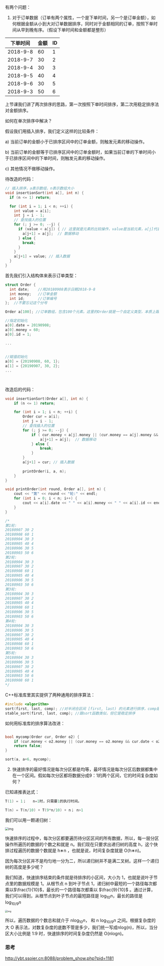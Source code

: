 有两个问题：

1. 对于订单数据（订单有两个属性，一个是下单时间，另一个是订单金额），如何根据金额从小到大对订单数据排序，同时对于金额相同的订单，按照下单时间从早到晚有序。（假设下单时间和金额都是整形）



| 下单时间 | 金额 | ID   |
| -------- | ---- | ---- |
| 2018-9-8 | 60   | 1    |
| 2018-9-7 | 30   | 2    |
| 2018-9-4 | 30   | 3    |
| 2018-9-5 | 40   | 4    |
| 2018-9-6 | 30   | 5    |
| 2018-9-3 | 50   | 6    |

上节课我们讲了两次排序的思路，第一次按照下单时间排序，第二次用稳定排序法对金额排序。

如何在单次排序中解决？



假设我们用插入排序，我们定义这样的比较条件：

a) 当前订单的金额小于已排序区间中的订单金额，则触发元素的移动操作。

b) 当前订单的金额等于已排序区间中的订单金额时，如果当前订单的下单时间小于已排序区间中的下单时间，则触发元素的移动操作。

c) 其他情况不做移动操作。



待改造的代码：

```C++
// 插入排序，a表示数组，n表示数组大小
void insertionSort(int a[], int n) {
  if (n <= 1) return;

  for (int i = 1; i < n; ++i) {
    int value = a[i];
    int j = i - 1;
    // 查找插入的位置
    for (; j >= 0; --j) {
      if (value < a[j]) { // 这里就是元素的比较操作，value是当前元素，a[j]代表已排序区间中的元素
        a[j+1] = a[j];  // 数据移动
      } else {
        break;
      }
    }
    a[j+1] = value; // 插入数据
  }
}
```



首先我们引入结构体来表示订单类型：

```c++
struct Order {
  int date;    //用20180908表示日期2018-9-8
  int money;   //订单金额
  int id;      //订单编号
};  //不要忘记这个分号

Order a[100]; //订单数组，包含100个元素。这里的Order就是一个自定义类型，本质上跟内置类型比如int没有区别。

//指定初始化
a[0].date = 20190908;
a[0].money = 60;
a[0].id = 1;

...
  
  
//赋值初始化
a[0] = {20190908, 60, 1};
a[1] = {20190907, 30, 2};
...

  
```



改造后的代码：

```C++
void insertionSort(Order a[], int n) {
    if (n <= 1) return;

    for (int i = 1; i < n; ++i) {
        Order cur = a[i];
        int j = i - 1;
        // 查找插入的位置
        for (; j >= 0; --j) {
            if ( cur.money < a[j].money || (cur.money == a[j].money && cur.date < a[j].date)) { // 这里就是元素的比较操作
                a[j+1] = a[j];  // 数据移动
            } else {
                break;
            }
        }
        a[j+1] = cur; // 插入数据
        
        printOrder(i, a, n);
    }
}

void printOrder(int round, Order a[], int n) {
    cout << "第" << round << "轮:" << endl;
    for (int i = 0; i < n; i++) {
        cout << a[i].date << " " << a[i].money << " " << a[i].id << endl;
    }
}

/*
第1轮:
20180907 30 2
20180908 60 1
20180904 30 3
20180905 40 4
20180906 30 5
20180903 50 6
第2轮:
20180904 30 3
20180907 30 2
20180908 60 1
20180905 40 4
20180906 30 5
20180903 50 6
第3轮:
20180904 30 3
20180907 30 2
20180905 40 4
20180908 60 1
20180906 30 5
20180903 50 6
第4轮:
20180904 30 3
20180906 30 5
20180907 30 2
20180905 40 4
20180908 60 1
20180903 50 6
第5轮:
20180904 30 3
20180906 30 5
20180907 30 2
20180905 40 4
20180903 50 6
20180908 60 1
*/
```



C++标准库里其实提供了两种通用的排序算法：

```C++
#include <algorithm>
sort(first, last, comp); //对半闭合区间 [first, last) 的元素进行排序，comp是自定义的比较函数
stable_sort(first, last, comp); //跟sort函数类似，但它是稳定排序
```



如何用标准库的排序算法改进：

```c++

bool mycomp(Order cur, Order o2) {
    if (cur.money < o2.money || (cur.money == o2.money && cur.date < o2.date)) return true;
    return false;
}

sort(a, a+6, mycomp);
```





2. 快速排序的最好情况是每次分区都是均等，最坏情况是每次分区后数据都集中在一个区间。假如每次分区都将数据分成9：1的两个区间，它的时间复杂度如何？

已知递推表达式：

```C++
T(1) = 1；   n=1时，只需要1的执行时间。

T(n) = T(n/10) + T(9*n/10) + n； n>1
```



我们可以用一颗递归树：

<img src="https://static001.geekbang.org/resource/image/44/43/44972a3531dae0b7a0ccc935bc13f243.jpg" alt="img" style="zoom:67%;" />



快速排序的过程中，每次分区都要遍历待分区区间的所有数据，所以，每一层分区操作所遍历的数据的个数之和就是 n。我们现在只要求出递归树的高度 h，这个快排过程遍历的数据个数就是 h∗n ，也就是说，时间复杂度就是 O(h∗n)。



因为每次分区并不是均匀地一分为二，所以递归树并不是满二叉树。这样一个递归树的高度是多少呢？

我们知道，快速排序结束的条件就是待排序的小区间，大小为 1，也就是说叶子节点里的数据规模是 1。从根节点 n 到叶子节点 1，递归树中最短的一个路径每次都乘以$\frac{1}{10}$，最长的一个路径每次都乘以  $\frac{9}{10}$ 。通过计算，我们可以得到，从根节点到叶子节点的最短路径是 $\log_{10}n$，最长的路径是 $\log_{10/9}n$

 <img src="https://static001.geekbang.org/resource/image/7c/ed/7cea8607f0d92a901f3152341830d6ed.jpg" alt="img" style="zoom:50%;" />

所以，遍历数据的个数总和就介于 n$\log_{10}n$， 和 n $\log_{10/9}n$ 之间。根据复杂度的大 O 表示法，对数复杂度的底数不管是多少，我们统一写成nlog(n)，所以，当分区大小比例是 1:9 时，快速排序的时间复杂度仍然是 O(nlogn)。



### 思考

http://ybt.ssoier.cn:8088/problem_show.php?pid=1181